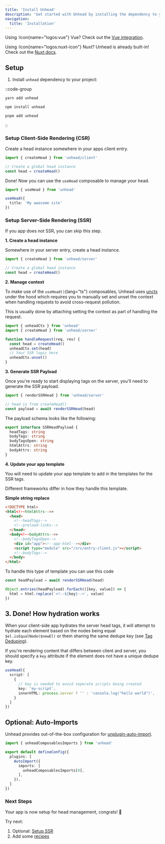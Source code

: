 ```yaml
---
title: 'Install Unhead'
description: 'Get started with Unhead by installing the dependency to your project.'
navigation:
  title: 'Installation'
---
```


Using :Icon{name="logos:vue"} Vue? Check out the [Vue integration](/setup/vue/installation).

Using :Icon{name="logos:nuxt-icon"} Nuxt? Unhead is already built-in! Check out the [Nuxt docs](https://nuxt.com/docs/getting-started/seo-meta).

## Setup

1. Install `unhead` dependency to your project:

::code-group

```bash [yarn]
yarn add unhead
```

```bash [npm]
npm install unhead
```

```bash [pnpm]
pnpm add unhead
```

::

### Setup Client-Side Rendering (CSR)

Create a head instance somewhere in your apps client entry.

```ts [main.ts]
import { createHead } from 'unhead/client'

// Create a global head instance
const head = createHead()
```

Done! Now you can use the `useHead` composable to manage your head.

```ts
import { useHead } from 'unhead'

useHead({
  title: 'My awesome site'
})
```

### Setup Server-Side Rendering (SSR)

If you app does not SSR, you can skip this step.

**1. Create a head instance**

Somewhere in your server entry, create a head instance.

```ts [main.ts]
import { createHead } from 'unhead/server'

// Create a global head instance
const head = createHead()
```

**2. Manage context**

To make use of the `useHead()`{lang="ts"} composables, Unhead uses [unctx](https://github.com/unjs/unctx) under the hood which requires you to manually
set and unset the context when handling requests to avoid cross-request pollution.

This is usually done by attaching setting the context as part of handling the request.

```ts
import { unheadCtx } from 'unhead'
import { createHead } from 'unhead/server'

function handleRequest(req, res) {
  const head = createHead()
  unheadCtx.set(head)
  // Your SSR logic here
  unheadCtx.unset()
}
```

**3. Generate SSR Payload**

Once you're ready to start displaying tags on the server, you'll need to generate the SSR payload.

```ts
import { renderSSRHead } from 'unhead/server'

// head is from createHead()
const payload = await renderSSRHead(head)
```

The payload schema looks like the following:

```ts
export interface SSRHeadPayload {
  headTags: string
  bodyTags: string
  bodyTagsOpen: string
  htmlAttrs: string
  bodyAttrs: string
}
```

**4. Update your app template**

You will need to update your app template to add in the templates for
the SSR tags.

Different frameworks differ in how they handle this template.

**Simple string replace**

```html
<!DOCTYPE html>
<html<!--htmlAttrs-->>
  <head>
    <!--headTags-->
    <!--preload-links-->
  </head>
  <body<!--bodyAttrs-->>
    <!--bodyTagsOpen-->
    <div id="app"><!--app-html--></div>
    <script type="module" src="/src/entry-client.js"></script>
    <!--bodyTags-->
  </body>
</html>
```

To handle this type of template you can use this code

```ts
const headPayload = await renderSSRHead(head)

Object.entries(headPayload).forEach(([key, value]) => {
  html = html.replace(`<!--${key}-->`, value)
})
```

## 3. Done! How hydration works

When your client-side app hydrates the server head tags, it will attempt to hydrate each
element based on the nodes being equal `$el.isEqualNode($newEl)` or them sharing the same
dedupe key (see [Tag Deduping](/usage/guides/handling-duplicates)).

If you're rendering content that differs between client and server, you should
specify a `key` attribute if the element does not have a unique dedupe key.

```ts
useHead({
  script: [
    {
      // key is needed to avoid seperate scripts being created
      key: 'my-script',
      innerHTML: process.server ? '' : 'console.log("hello world")',
    }
  ]
})
```

## Optional: Auto-Imports

Unhead provides out-of-the-box configuration for [unplugin-auto-import](https://github.com/antfu/unplugin-auto-import).

```ts [vite.config.ts]
import { unheadComposablesImports } from 'unhead'

export default defineConfig({
  plugins: [
    AutoImport({
      imports: [
        unheadComposablesImports[0],
      ],
    }),
  ]
})
```

### Next Steps

Your app is now setup for head management, congrats! 🎉

Try next:

1. Optional: [Setup SSR](/setup/ssr/installation)
2. Add some [recipes](/addons/recipes)
